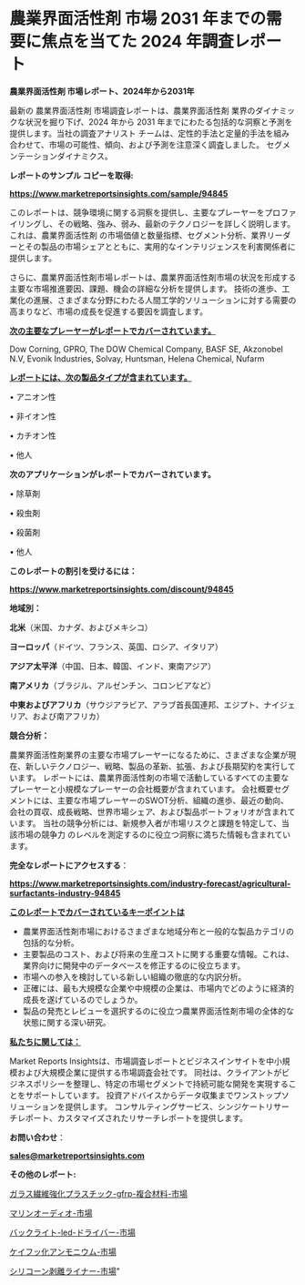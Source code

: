 # 農業界面活性剤 市場 2031 年までの需要に焦点を当てた 2024 年調査レポート

<strong>農業界面活性剤 市場レポート、2024年から2031年</strong>

最新の 農業界面活性剤 市場調査レポートは、農業界面活性剤 業界のダイナミックな状況を掘り下げ、2024 年から 2031 年までにわたる包括的な洞察と予測を提供します。当社の調査アナリスト チームは、定性的手法と定量的手法を組み合わせて、市場の可能性、傾向、および予測を注意深く調査しました。 セグメンテーションダイナミクス。



<strong>レポートのサンプル コピーを取得:</strong> <a href=https://www.marketreportsinsights.com/sample/94845>

<strong><u>https://www.marketreportsinsights.com/sample/94845</u></strong></a>

このレポートは、競争環境に関する洞察を提供し、主要なプレーヤーをプロファイリングし、その戦略、強み、弱み、最新のテクノロジーを詳しく説明します。 これは、農業界面活性剤 の市場価値と数量指標、セグメント分析、業界リーダーとその製品の市場シェアとともに、実用的なインテリジェンスを利害関係者に提供します。

さらに、農業界面活性剤市場レポートは、農業界面活性剤市場の状況を形成する主要な市場推進要因、課題、機会の詳細な分析を提供します。 技術の進歩、工業化の進展、さまざまな分野にわたる人間工学的ソリューションに対する需要の高まりなど、市場の成長を促進する要因を調査します。



<strong><u>次の主要なプレーヤーがレポートでカバーされています。</u></strong>

Dow Corning, GPRO, The DOW Chemical Company, BASF SE, Akzonobel N.V, Evonik Industries, Solvay, Huntsman, Helena Chemical, Nufarm



<strong><u><b>レポートには、次の製品タイプが含まれています。</b></u></strong>

• アニオン性

• 非イオン性

• カチオン性

• 他人



<strong><b>次のアプリケーションがレポートでカバーされています。</b></strong>

• 除草剤

• 殺虫剤

• 殺菌剤

• 他人



<strong><b>このレポートの割引を受けるには：</b></strong><a href=https://www.marketreportsinsights.com/discount/94845>

<strong><u>https://www.marketreportsinsights.com/discount/94845</u></strong></a>



<strong>地域別：</strong>



<strong>北米</strong>（米国、カナダ、およびメキシコ）



<strong>ヨーロッパ</strong>（ドイツ、フランス、英国、ロシア、イタリア）



<strong>アジア太平洋</strong>（中国、日本、韓国、インド、東南アジア）



<strong>南アメリカ</strong>（ブラジル、アルゼンチン、コロンビアなど）



<strong>中東およびアフリカ</strong>（サウジアラビア、アラブ首長国連邦、エジプト、ナイジェリア、および南アフリカ）



<strong>競合分析：</strong>

農業界面活性剤業界の主要な市場プレーヤーになるために、さまざまな企業が現在、新しいテクノロジー、戦略、製品の革新、拡張、および長期契約を実行しています。 レポートには、農業界面活性剤の市場で活動しているすべての主要なプレーヤーと小規模なプレーヤーの会社概要が含まれています。 会社概要セグメントには、主要な市場プレーヤーのSWOT分析、組織の進歩、最近の動向、会社の買収、成長戦略、世界市場シェア、および製品ポートフォリオが含まれています。 当社の競争分析には、新規参入者が市場リスクと課題を特定して、当該市場の競争力 のレベルを測定するのに役立つ洞察に満ちた情報も含まれています。



<strong>完全なレポートにアクセスする</strong>：

<a href=https://www.marketreportsinsights.com/industry-forecast/agricultural-surfactants-industry-94845>

<strong><u>https://www.marketreportsinsights.com/industry-forecast/agricultural-surfactants-industry-94845</u></strong></a>



<strong><u><b>このレポートでカバーされているキーポイントは</b></u></strong>
<ul>
  <li>農業界面活性剤市場におけるさまざまな地域分布と一般的な製品カテゴリの包括的な分析。</li>
  <li>主要製品のコスト、および将来の生産コストに関する重要な情報。これは、業界向けに開発中のデータベースを修正するのに役立ちます。</li>
  <li>市場への参入を検討している新しい組織の徹底的な内訳分析。</li>
  <li>正確には、最も大規模な企業や中規模の企業は、市場内でどのように経済的成長を遂げているのでしょうか。</li>
  <li>製品の発売とレビューを選択するのに役立つ農業界面活性剤市場の全体的な状態に関する深い研究。</li>
</ul>


<strong><u><b>私たちに関しては：</b></u></strong>

Market Reports Insightsは、市場調査レポートとビジネスインサイトを中小規模および大規模企業に提供する市場調査会社です。 同社は、クライアントがビジネスポリシーを整理し、特定の市場セグメントで持続可能な開発を実現することをサポートしています。 投資アドバイスからデータ収集までワンストップソリューションを提供します。 コンサルティングサービス、シンジケートリサーチレポート、カスタマイズされたリサーチレポートを提供します。



<strong><b>お問い合わせ</b></strong>：

<a href=mailto:sales@marketreportsinsights.com>

<strong><u>sales@marketreportsinsights.com</u></strong></a>



<strong>その他のレポート:</strong>

<a href=https://www.linkedin.com/pulse/ガラス繊維強化プラスチック-gfrp-複合材料-市場-2023-総利益と主要ベンダー-6pdxf/>ガラス繊維強化プラスチック-gfrp-複合材料-市場</a>

<a href=https://www.linkedin.com/pulse/マリンオーディオ-市場-2023-swot-分析と成長率-2030-analytics-achievers-24-analysis-mwnjf/>マリンオーディオ-市場</a>

<a href=https://www.linkedin.com/pulse/バックライト-led-ドライバー-市場-2023-年のダイナミクスとビジネストレンド-vjzvf/>バックライト-led-ドライバー-市場</a>

<a href=https://www.linkedin.com/pulse/ケイフッ化アンモニウム-市場-2023-swot-分析と最新イノベーション-sypmf/>ケイフッ化アンモニウム-市場</a>

<a href=https://www.linkedin.com/pulse/シリコーン剥離ライナー-市場-2023-swot-分析と最新イノベーション-alwsf/>シリコーン剥離ライナー-市場</a>"
